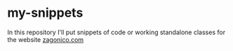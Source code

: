 # my-snippets

In this repository I'll put snippets of code or working standalone classes for the website [zagonico.com](https://www.zagonico.com)
